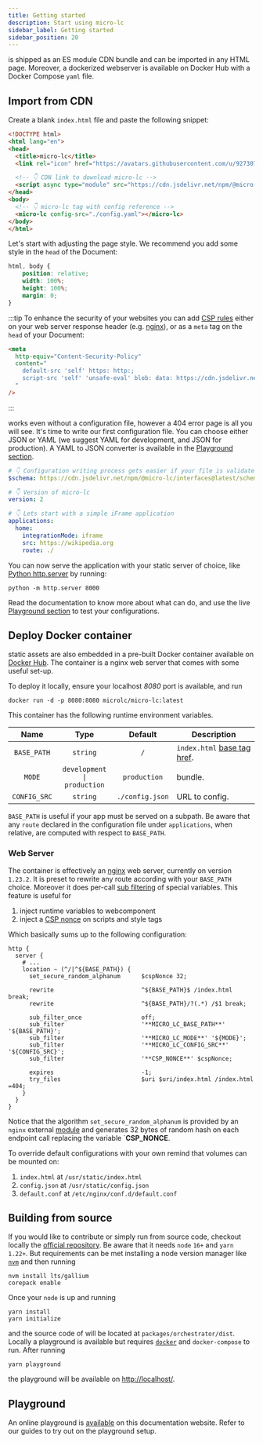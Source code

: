 ```yaml
---
title: Getting started
description: Start using micro-lc
sidebar_label: Getting started
sidebar_position: 20
---
```


<micro-lc></micro-lc> is shipped as an ES module CDN bundle and can be imported in any HTML page. Moreover, a dockerized
webserver is available on Docker Hub with a Docker Compose `yaml` file.

## Import from CDN

Create a blank `index.html` file and paste the following snippet:

```html title="index.html"
<!DOCTYPE html>
<html lang="en">
<head>
  <title>micro-lc</title>
  <link rel="icon" href="https://avatars.githubusercontent.com/u/92730708?s=200&v=4" />

  <!-- 👇 CDN link to download micro-lc -->
  <script async type="module" src="https://cdn.jsdelivr.net/npm/@micro-lc/orchestrator@latest/dist/micro-lc.production.js"></script>
</head>
<body>
  <!-- 👇 micro-lc tag with config reference -->
  <micro-lc config-src="./config.yaml"></micro-lc>
</body>
</html>
```

Let's start with adjusting the page style. We recommend you add some style in the `head` of the Document:

```css
html, body {
    position: relative;
    width: 100%;
    height: 100%;
    margin: 0;
}
```

:::tip
To enhance the security of your websites you can add [CSP rules](https://developer.mozilla.org/en-US/docs/Web/HTTP/CSP)
either on your web server response header (e.g. [nginx](https://content-security-policy.com/examples/nginx/)), or as a
`meta` tag on the `head` of your Document:

```html
<meta
  http-equiv="Content-Security-Policy"
  content="
    default-src 'self' https: http:;
    script-src 'self' 'unsafe-eval' blob: data: https://cdn.jsdelivr.net/npm/;
  "
/>
```
:::

<micro-lc></micro-lc> works even without a configuration file, however a 404 error page is all you will see. It's time
to write our first configuration file. You can choose either JSON or YAML (we suggest YAML for development, and JSON for
production). A YAML to JSON converter is available in the <a href="../../playground" target="_blank">Playground section</a>.

```yaml title="config.yaml"
# 👇 Configuration writing process gets easier if your file is validated against the schema below
$schema: https://cdn.jsdelivr.net/npm/@micro-lc/interfaces@latest/schemas/v2/config.schema.json

# 👇 Version of micro-lc
version: 2

# 👇 Lets start with a simple iFrame application
applications:
  home:
    integrationMode: iframe
    src: https://wikipedia.org
    route: ./
```

You can now serve the application with your static server of choice, like 
[Python http.server](https://docs.python.org/3/library/http.server.html) by running:

```shell
python -m http.server 8000
```

Read the documentation to know more about what <micro-lc></micro-lc> can do, and use the live <a href="../../playground" target="_blank">Playground section</a>
to test your configurations.

## Deploy Docker container

<micro-lc></micro-lc> static assets are also embedded in a pre-built Docker container available on 
[Docker Hub](https://hub.docker.com/r/microlc/micro-lc). The container is a nginx web server that comes with some useful
set-up.

To deploy it locally, ensure your localhost _8080_ port is available, and run

```shell
docker run -d -p 8080:8080 microlc/micro-lc:latest
```

This container has the following runtime environment variables.

|     Name     |                    Type                    |     Default     | Description                                                                                             |
|:------------:|:------------------------------------------:|:---------------:|---------------------------------------------------------------------------------------------------------|
| `BASE_PATH`  |            <code>string</code>             |       `/`       | `index.html` [base tag href](https://developer.mozilla.org/en-US/docs/Web/HTML/Element/base#attr-href). |
|    `MODE`    | <code>development &#124; production</code> |  `production`   | <micro-lc></micro-lc> bundle.                                                                           |
| `CONFIG_SRC` |            <code>string</code>             | `./config.json` | URL to <micro-lc></micro-lc> config.                                                                    |

`BASE_PATH` is useful if your <micro-lc></micro-lc> app must be served on a subpath. Be aware that any `route` declared in the configuration file under `applications`, when relative, 
are computed with respect to `BASE_PATH`.

### Web Server

The <micro-lc></micro-lc> container is effectively an [nginx](https://www.nginx.com/) web server, currently on version `1.23.2`. It is preset to rewrite any route
according with your `BASE_PATH` choice. Moreover it does per-call [sub filtering](http://nginx.org/en/docs/http/ngx_http_sub_module.html#sub_filter) of special variables.
This feature is useful for

1. inject runtime variables to <micro-lc></micro-lc> webcomponent
2. inject a [CSP nonce](https://content-security-policy.com/nonce/) on scripts and style tags

Which basically sums up to the following configuration:

```nginx
http {
  server {
    # ...
    location ~ (^/|^${BASE_PATH}) {
      set_secure_random_alphanum      $cspNonce 32;

      rewrite                         ^${BASE_PATH}$ /index.html break;
      rewrite                         ^${BASE_PATH}/?(.*) /$1 break;

      sub_filter_once                 off;
      sub_filter                      '**MICRO_LC_BASE_PATH**' '${BASE_PATH}';
      sub_filter                      '**MICRO_LC_MODE**' '${MODE}';
      sub_filter                      '**MICRO_LC_CONFIG_SRC**' '${CONFIG_SRC}';
      sub_filter                      '**CSP_NONCE**' $cspNonce;

      expires                         -1;
      try_files                       $uri $uri/index.html /index.html =404;
    }
  }
}
```

Notice that the algorithm `set_secure_random_alphanum` is provided by an `nginx` external [module](https://github.com/openresty/set-misc-nginx-module)
and generates 32 bytes of random hash on each endpoint call replacing the variable `**CSP_NONCE**.

To override default configurations with your own remind that volumes can be mounted on:

1. `index.html` at `/usr/static/index.html`
2. `config.json` at `/usr/static/config.json`
3. `default.conf` at `/etc/nginx/conf.d/default.conf`

## Building from source

If you would like to contribute or simply run <micro-lc></micro-lc> from source code, checkout locally the [official repository](https://github.com/micro-lc/micro-lc).
Be aware that it needs `node` `16+` and `yarn` `1.22+`. But requirements can be met installing a node version manager
like [`nvm`](https://github.com/nvm-sh/nvm#install--update-script) and then running

```shell
nvm install lts/gallium
corepack enable
```

Once your `node` is up and running

```shell
yarn install
yarn initialize
```

and the source code of <micro-lc></micro-lc> will be located at `packages/orchestrator/dist`. Locally a playground is available but
requires [`docker`](https://docs.docker.com/engine/install/) and `docker-compose` to run. After running

```shell
yarn playground
```

the playground will be available on [http://localhost/](http://localhost).

## Playground

An online playground is <a href="/playground/" target="_blank">available</a> on this documentation website.
Refer to our guides to try <micro-lc></micro-lc> out on the playground setup.
